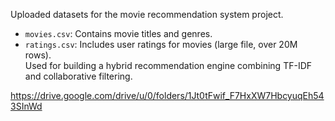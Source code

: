 Uploaded datasets for the movie recommendation system project.  
- `movies.csv`: Contains movie titles and genres.  
- `ratings.csv`: Includes user ratings for movies (large file, over 20M rows).  
Used for building a hybrid recommendation engine combining TF-IDF and collaborative filtering.

https://drive.google.com/drive/u/0/folders/1Jt0tFwif_F7HxXW7HbcyuqEh543SInWd
